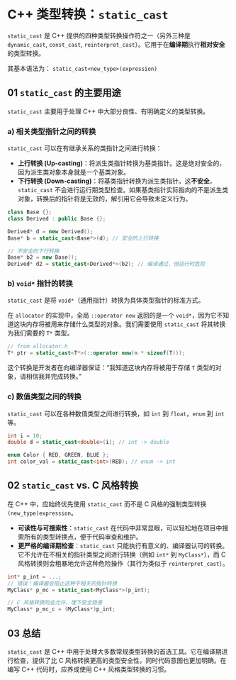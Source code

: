 # C++ 类型转换：`static_cast`

`static_cast` 是 C++ 提供的四种类型转换操作符之一（另外三种是 `dynamic_cast`, `const_cast`, `reinterpret_cast`）。它用于在**编译期**执行**相对安全**的类型转换。

其基本语法为：
`static_cast<new_type>(expression)`

## 01 `static_cast` 的主要用途

`static_cast` 主要用于处理 C++ 中大部分良性、有明确定义的类型转换。

### a) 相关类型指针之间的转换

`static_cast` 可以在有继承关系的类指针之间进行转换：
-   **上行转换 (Up-casting)**：将派生类指针转换为基类指针。这是绝对安全的，因为派生类对象本身就是一个基类对象。
-   **下行转换 (Down-casting)**：将基类指针转换为派生类指针。这**不安全**，`static_cast` 不会进行运行期类型检查。如果基类指针实际指向的不是派生类对象，转换后的指针将是无效的，解引用它会导致未定义行为。

```cpp
class Base {};
class Derived : public Base {};

Derived* d = new Derived();
Base* b = static_cast<Base*>(d); // 安全的上行转换

// 不安全的下行转换
Base* b2 = new Base();
Derived* d2 = static_cast<Derived*>(b2); // 编译通过，但运行时危险
```

### b) `void*` 指针的转换

`static_cast` 是将 `void*`（通用指针）转换为具体类型指针的标准方式。

在 `allocator` 的实现中，全局 `::operator new` 返回的是一个 `void*`，因为它不知道这块内存将被用来存储什么类型的对象。我们需要使用 `static_cast` 将其转换为我们需要的 `T*` 类型。

```cpp
// from allocator.h
T* ptr = static_cast<T*>(::operator new(n * sizeof(T)));
```
这个转换是开发者在向编译器保证：“我知道这块内存将被用于存储 `T` 类型的对象，请相信我并完成转换。”

### c) 数值类型之间的转换

`static_cast` 可以在各种数值类型之间进行转换，如 `int` 到 `float`，`enum` 到 `int` 等。

```cpp
int i = 10;
double d = static_cast<double>(i); // int -> double

enum Color { RED, GREEN, BLUE };
int color_val = static_cast<int>(RED); // enum -> int
```

## 02 `static_cast` vs. C 风格转换

在 C++ 中，应始终优先使用 `static_cast` 而不是 C 风格的强制类型转换 `(new_type)expression`。

-   **可读性与可搜索性**：`static_cast` 在代码中非常显眼，可以轻松地在项目中搜索所有的类型转换点，便于代码审查和维护。
-   **更严格的编译期检查**：`static_cast` 只能执行有意义的、编译器认可的转换。它不允许在不相关的指针类型之间进行转换（例如 `int*` 到 `MyClass*`），而 C 风格转换则会粗暴地允许这种危险操作（其行为类似于 `reinterpret_cast`）。

```cpp
int* p_int = ...;
// 错误！编译器会阻止这种不相关的指针转换
MyClass* p_mc = static_cast<MyClass*>(p_int);

// C 风格转换则会允许，埋下安全隐患
MyClass* p_mc_c = (MyClass*)p_int;
```

## 03 总结

`static_cast` 是 C++ 中用于处理大多数常规类型转换的首选工具。它在编译期进行检查，提供了比 C 风格转换更高的类型安全性，同时代码意图也更加明确。在编写 C++ 代码时，应养成使用 C++ 风格类型转换的习惯。